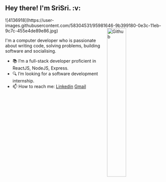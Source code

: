
<h2> Hey there! I'm SriSri. :v:</h2> 
![4136918](https://user-images.githubusercontent.com/58304531/95981646-9b399180-0e3c-11eb-9c7c-455e4de89e86.jpg)

<img width="35%" align="right" alt="Github" src="https://user-images.githubusercontent.com/48678280/88862734-4903af80-d201-11ea-968b-9c939d88a37c.gif" />

I'm a computer developer who is passionate about writing code, solving problems, building software and socialising.
 
- 📚 I’m a full-stack developer proficient in ReactJS, NodeJS, Express. 
- :mag: I’m looking for a software development internship. 
- 📫 How to reach me: [Linkedin](https://www.linkedin.com/in/kattukolu-srisri-reddy-30a65a172/) [Gmail](mailto:srisrireddy.k@gmail.com)


